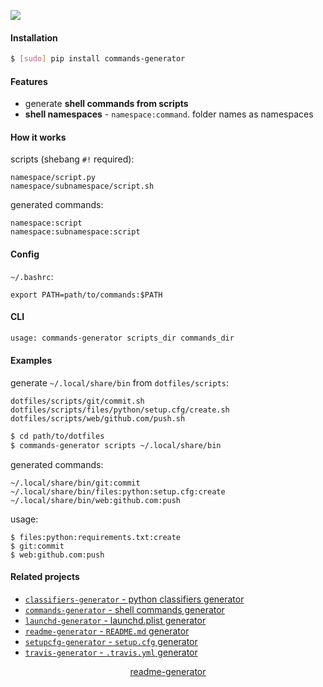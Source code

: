 <!--
https://pypi.org/project/readme-generator/
-->

[![](https://img.shields.io/badge/OS-Unix-blue.svg?longCache=True)]()

#### Installation
```bash
$ [sudo] pip install commands-generator
```

#### Features
+   generate **shell commands from scripts**
+   **shell namespaces** - `namespace:command`. folder names as namespaces

#### How it works
scripts (shebang `#!` required):
```
namespace/script.py
namespace/subnamespace/script.sh
```

generated commands:
```
namespace:script
namespace:subnamespace:script
```

#### Config
`~/.bashrc`:

`export PATH=path/to/commands:$PATH`

#### CLI
```bash
usage: commands-generator scripts_dir commands_dir
```

#### Examples
generate `~/.local/share/bin` from `dotfiles/scripts`:

```
dotfiles/scripts/git/commit.sh
dotfiles/scripts/files/python/setup.cfg/create.sh
dotfiles/scripts/web/github.com/push.sh
```

```bash
$ cd path/to/dotfiles
$ commands-generator scripts ~/.local/share/bin
```

generated commands:
```
~/.local/share/bin/git:commit
~/.local/share/bin/files:python:setup.cfg:create
~/.local/share/bin/web:github.com:push
```

usage:
```
$ files:python:requirements.txt:create
$ git:commit
$ web:github.com:push
```

#### Related projects
+   [`classifiers-generator` - python classifiers generator](https://pypi.org/project/classifiers-generator/)
+   [`commands-generator` - shell commands generator](https://pypi.org/project/commands-generator/)
+   [`launchd-generator` - launchd.plist generator](https://pypi.org/project/launchd-generator/)
+   [`readme-generator` - `README.md` generator](https://pypi.org/project/readme-generator/)
+   [`setupcfg-generator` - `setup.cfg` generator](https://pypi.org/project/setupcfg-generator/)
+   [`travis-generator` - `.travis.yml` generator](https://pypi.org/project/travis-generator/)

<p align="center">
    <a href="https://pypi.org/project/readme-generator/">readme-generator</a>
</p>